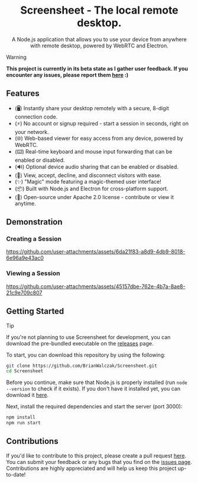 <h1 align="center">Screensheet - The local remote desktop.</h1>
<p align="center">A Node.js application that allows you to use your device from anywhere with remote desktop, powered by WebRTC and Electron.</p>

> [!WARNING]
> **This project is currently in its beta state as I gather user feedback. If you encounter any issues, please report them <a href='https://github.com/BrianWalczak/Screensheet/issues'>here</a> :)**

## Features
- (🖥️) Instantly share your desktop remotely with a secure, 8-digit connection code.
- (⚡) No account or signup required - start a session in seconds, right on your network.
- (🌐) Web-based viewer for easy access from any device, powered by WebRTC.
- (⌨️) Real-time keyboard and mouse input forwarding that can be enabled or disabled.
- (🔊) Optional device audio sharing that can be enabled or disabled.
- (👥) View, accept, decline, and disconnect visitors with ease.
- (✨) "Magic" mode featuring a magic-themed user interface!
- (📦) Built with Node.js and Electron for cross-platform support.
- (👤) Open-source under Apache 2.0 license - contribute or view it anytime.

## Demonstration

### Creating a Session
https://github.com/user-attachments/assets/6da21f83-a8d9-4db9-8018-6e96a9e43ac0

### Viewing a Session
https://github.com/user-attachments/assets/45157dbe-762e-4b7a-8ae8-21c9e709c807



## Getting Started
> [!TIP]
> If you're not planning to use Screensheet for development, you can download the pre-bundled executable on the [releases](https://github.com/brianwalczak/Screensheet/releases/latest) page.

To start, you can download this repository by using the following:
```bash
git clone https://github.com/BrianWalczak/Screensheet.git
cd Screensheet
```

Before you continue, make sure that Node.js is properly installed (run `node --version` to check if it exists). If you don't have it installed yet, you can download it [here](https://nodejs.org/en/download).

Next, install the required dependencies and start the server (port 3000):
```bash
npm install
npm run start
```

## Contributions

If you'd like to contribute to this project, please create a pull request [here](https://github.com/BrianWalczak/Screensheet/pulls). You can submit your feedback or any bugs that you find on the <a href='https://github.com/BrianWalczak/Screensheet/issues'>issues page</a>. Contributions are highly appreciated and will help us keep this project up-to-date!

